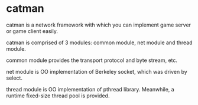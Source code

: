 catman
======

catman is a network framework with which you can implement game server or game client easily.

catman is comprised of 3 modules: common module, net module and thread module.

common module provides the transport protocol and byte stream, etc.

net module is OO implementation of Berkeley socket, which was driven by select.

thread module is OO implementation of pthread library. Meanwhile, a runtime fixed-size thread
pool is provided.
